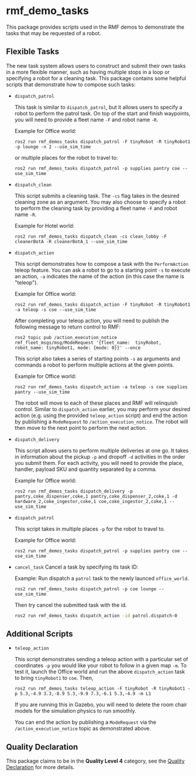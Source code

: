 # rmf\_demo\_tasks

This package provides scripts used in the RMF demos to demonstrate the tasks that may be requested of a robot.

## Flexible Tasks

The new task system allows users to construct and submit their own tasks in a more flexible manner, such as having multiple stops in a loop or specifying a robot for a cleaning task. This package contains some helpful scripts that demonstrate how to compose such tasks:
- `dispatch_patrol`

  This task is similar to `dispatch_patrol`, but it allows users to specify a robot to perform the patrol task. On top of the start and finish waypoints, you will need to provide a fleet name `-F` and robot name `-R`.

  Example for Office world:
  ```
  ros2 run rmf_demos_tasks dispatch_patrol -F tinyRobot -R tinyRobot1 -p lounge -n 2 --use_sim_time
  ```

  or multiple places for the robot to travel to:
  ```
  ros2 run rmf_demos_tasks dispatch_patrol -p supplies pantry coe --use_sim_time
  ```
- `dispatch_clean`

  This script submits a cleaning task. The `-cs` flag takes in the desired cleaning zone as an argument. You may also choose to specify a robot to perform the cleaning task by providing a fleet name `-F` and robot name `-R`.

  Example for Hotel world:
  ```
  ros2 run rmf_demos_tasks dispatch_clean -cs clean_lobby -F cleanerBotA -R cleanerBotA_1 --use_sim_time
  ```
- `dispatch_action`

  This script demonstrates how to compose a task with the `PerformAction` teleop feature. You can ask a robot to go to a starting point `-s` to execute an action, `-a` indicates the name of the action (in this case the name is "teleop").

  Example for Office world:
  ```
  ros2 run rmf_demos_tasks dispatch_action -F tinyRobot -R tinyRobot1 -a teleop -s coe --use_sim_time
  ```

  After completing your teleop action, you will need to publish the following message to return control to RMF:
  ```
  ros2 topic pub /action_execution_notice rmf_fleet_msgs/msg/ModeRequest '{fleet_name:  tinyRobot, robot_name: tinyRobot1, mode: {mode: 0}}' --once
  ```

  This script also takes a series of starting points `-s` as arguments and commands a robot to perform multiple actions at the given points.

  Example for Office world:
  ```
  ros2 run rmf_demos_tasks dispatch_action -a teleop -s coe supplies pantry --use_sim_time
  ```

  The robot will move to each of these places and RMF will relinquish control. Similar to `dispatch_action` earlier, you may perform your desired action (e.g. using the provided `teleop_action` script) and end the action by publishing a `ModeRequest` to `/action_execution_notice`. The robot will then move to the next point to perform the next action.
- `dispatch_delivery`

  This script allows users to perform multiple deliveries at one go. It takes in information about the pickup `-p` and dropoff `-d` activities in the order you submit them. For each activity, you will need to provide the place, handler, payload SKU and quantity separated by a comma.

  Example for Office world:
  ```
  ros2 run rmf_demos_tasks dispatch_delivery -p pantry,coke_dispenser,coke,1 pantry,coke_dispenser_2,coke,1 -d hardware_2,coke_ingestor,coke,1 coe,coke_ingestor_2,coke,1 --use_sim_time
- `dispatch_patrol`

  This script takes in multiple places `-p` for the robot to travel to.

  Example for Office world:
  ```
  ros2 run rmf_demos_tasks dispatch_patrol -p supplies pantry coe --use_sim_time
  ```

- `cancel_task`
  Cancel a task by specifying its task ID:
  
  Example: Run dispatch a `patrol` task to the newly launced `office_world`.
  ```
  ros2 run rmf_demos_tasks dispatch_patrol -p coe lounge --use_sim_time
  ```

  Then try cancel the submitted task with the id.
  ```bash
  ros2 run rmf_demos_tasks dispatch_action -id patrol.dispatch-0
  ```

## Additional Scripts

- `teleop_action`

  This script demonstrates sending a teleop action with a particular set of coordinates `-p` you would like your robot to follow in a given map `-m`. To test it, launch the Office world and run the above `dispatch_action` task to bring `tinyRobot1` to `coe`. Then,
  ```
  ros2 run rmf_demos_tasks teleop_action -F tinyRobot -R tinyRobot1 -p 5.3,-4.9 3.3,-8.9 5.3,-9.9 7.3,-6.1 5.3,-4.9 -m L1
  ```
  If you are running this in Gazebo, you will need to delete the room chair models for the simulation physics to run smoothly.

  You can end the action by publishing a `ModeRequest` via the `/action_execution_notice` topic as demonstrated above.

## Quality Declaration

This package claims to be in the **Quality Level 4** category, see the [Quality Declaration](./QUALITY_DECLARATION.md) for more details.
